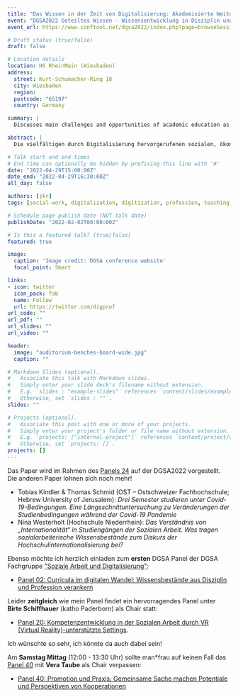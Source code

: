 ```yaml
---
title: "Das Wissen in der Zeit von Digitalisierung: Akademisierte Weiterbildung als Herausforderung an Profession und Hochschule"
event: "DGSA2022 Geteiltes Wissen - Wissensentwicklung in Disziplin und Profession Sozialer Arbeit"
event_url: https://www.conftool.net/dgsa2022/index.php?page=browseSessions&form_session=28

# Draft status (true/false)
draft: false

# Location details
location: HS RheinMain (Wiesbaden)
address:
  street: Kurt-Schumacher-Ring 18
  city: Wiesbaden
  region:
  postcode: "65197"
  country: Germany

summary: |
  Discusses main challenges and opportunities of academic education as part of life-long learning approaches for social work education and training (in German only).

abstract: |
  Die vielfältigen durch Digitalisierung hervorgerufenen sozialen, ökonomischen und gesamtgesellschaftlichen Transformationen stellen die Soziale Arbeit in Profession und Ausbildung vor große Herausforderungen. Bestehende Kompetenzen bedürfen der Anpassung an neue soziale Realitäten. Dabei gilt es die akademisierte Fachkräfteausbildung nicht auf einmalige Ausbildungskonzpte im Bereich Bachelor/Master zu reduzieren, sondern die Wissensvermittlung weiter zu denken und vermehrt im Bereich der kontinuierlichen akademisierten Weiterbildung konzeptionell zu gestalten. Die Ermöglichung gesellschaftlicher Partizipation und eigenständiger Agency von Adressat_innen der Sozialen Arbeit stellt professionelle Akteur_innen vor immer neue Herausforderungen. Gleichzeitig bedürfen diese Akteure_innen einer stetig erweiterten Unterstützung in der Erweiterung der eigenen Kompetenzprofile. Die gelingende Gestaltung lebenslangen Lernens wird dadurch zu einer zentralen Aufgabe. Dieser Beitrag skizziert, wie professionelles Wissen der Sozialen Arbeit mit den Möglichkeiten digitaler Lehr- und Lernvermittlung transparent, bedarfsgerecht und von Hochschulen vermittelt und qualitative Standards in der Vermittlung zeitgemäß dokumentiert werden können. In Zeiten der Digitalisierung ist der Theorie-Praxis-Bezug einerseits gekennzeichnet von Änderung in den Theorien der Sozialen Arbeit, andererseits aber auch von stetigen Änderung in der Praxis. Entsprechend braucht es neue Bildungsangebote die einen berufsbegleitendem und familienzeitbezogenem Anspruch genauso gerecht werden wie neue Assessment- und Zertfizierungsformen in Einklang mit den Anforderungen einer sich wandelnden Dokumentationskultur. Dabei gilt es insbesondere auch die notwendige Sicherstellung qualitativer Standards in einem immer heterogener werdenden Berufs- und Angebotskontext zu berücksichtigen und in der Vermittlung und der Zertifizierung transparent vermitteln zu können.

# Talk start and end times
# End time can optionally be hidden by prefixing this line with '#'
date: "2022-04-29T15:00:00Z"
date_end: "2022-04-29T16:30:00Z"
all_day: false

authors: [jkr]
tags: [social-work, digitalization, digitization, profession, teaching, life-long, learning, higher-education]

# Schedule page publish date (NOT talk date)
publishDate: "2022-02-02T00:00:00Z"

# Is this a featured talk? (true/false)
featured: true

image:
  caption: 'Image credit: DGSA conference website'
  focal_point: Smart

links:
- icon: twitter
  icon_pack: fab
  name: Follow
  url: https://twitter.com/digprof
url_code: ""
url_pdf: ""
url_slides: ""
url_video: ""

header:
  image: "auditorium-benches-board-wide.jpg"
  caption: ""

# Markdown Slides (optional).
#   Associate this talk with Markdown slides.
#   Simply enter your slide deck's filename without extension.
#   E.g. `slides : "example-slides"` references `content/slides/example-slides.md`.
#   Otherwise, set `slides : ""`.
slides: ""

# Projects (optional).
#   Associate this post with one or more of your projects.
#   Simply enter your project's folder or file name without extension.
#   E.g. `projects: ["internal-project"]` references `content/project/deep-learning/index.md`.
#   Otherwise, set `projects: []`.
projects: []
---
```


Das Paper wird im Rahmen des [Panels 24](https://www.conftool.net/dgsa2022/index.php?page=browseSessions&form_session=28#paperID194) auf der DGSA2022 vorgestellt. Die anderen Paper lohnen sich noch mehr! 

- Tobias Kindler & Thomas Schmid (OST – Ostschweizer Fachhochschule; Hebrew University of Jerusalem): *Drei Semester studieren unter Covid-19-Bedingungen. Eine Längsschnittuntersuchung zu Veränderungen der Studienbedingungen während der Covid-19 Pandemie*
- Nina Westerholt (Hochschule Niederrhein): *Das Verständnis von „Internationalität“ in Studiengängen der Sozialen Arbeit. Was tragen sozialarbeiterische Wissensbestände zum Diskurs der Hochschulinternationalisierung bei?*

Ebenso möchte ich herzlich einladen zum **ersten** DGSA Panel der DGSA Fachgruppe ["Soziale Arbeit und Digitalisierung"](https://www.dgsa.de/index.php?id=175):

- [Panel 02: Curricula im digitalen Wandel: Wissensbestände aus Disziplin und Profession verankern ](https://www.conftool.net/dgsa2022/index.php?page=browseSessions&form_session=2&presentations=show)

Leider **zeitgleich** wie mein Panel findet ein hervorragendes Panel unter **Birte Schiffhauer** (katho Paderborn) als Chair statt:

- [Panel 20: Kompetenzentwicklung in der Sozialen Arbeit durch VR (Virtual Reality)-unterstützte Settings](https://www.conftool.net/dgsa2022/index.php?page=browseSessions&form_session=48&presentations=show). 

Ich wünschte so sehr, ich könnte da auch dabei sein!

Am **Samstag Mittag** (12:00 - 13:30 Uhr) sollte man\*frau auf keinen Fall das [Panel 40](https://www.conftool.net/dgsa2022/index.php?page=browseSessions&form_session=49&presentations=show) mit **Vera Taube** als Chair verpassen:

- [Panel 40: Promotion und Praxis: Gemeinsame Sache machen Potentiale und Perspektiven von Kooperationen](https://www.conftool.net/dgsa2022/index.php?page=browseSessions&form_session=49&presentations=show)
